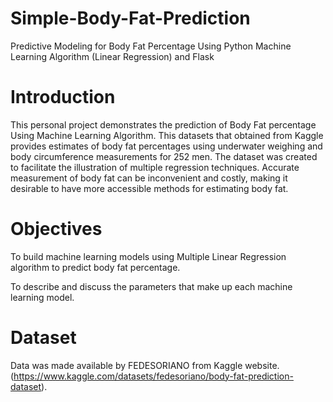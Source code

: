 # Simple-Body-Fat-Prediction
Predictive Modeling for Body Fat Percentage Using Python Machine Learning Algorithm (Linear Regression) and Flask

# Introduction
This personal project demonstrates the prediction of Body Fat percentage Using Machine Learning Algorithm. This datasets that obtained from Kaggle provides estimates of body fat percentages using underwater weighing and body circumference measurements for 252 men. The dataset was created to facilitate the illustration of multiple regression techniques. Accurate measurement of body fat can be inconvenient and costly, making it desirable to have more accessible methods for estimating body fat.

# Objectives
To build machine learning models using Multiple Linear Regression algorithm to predict body fat percentage.

To describe and discuss the parameters that make up each machine learning model.

# Dataset
Data was made available by FEDESORIANO from Kaggle website. (https://www.kaggle.com/datasets/fedesoriano/body-fat-prediction-dataset).
